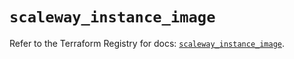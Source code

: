 # `scaleway_instance_image`

Refer to the Terraform Registry for docs: [`scaleway_instance_image`](https://registry.terraform.io/providers/scaleway/scaleway/2.57.0/docs/resources/instance_image).
